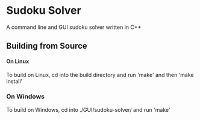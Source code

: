 # Sudoku Solver
A command line and GUI sudoku solver written in C++

## Building from Source
#### On Linux
To build on Linux, cd into the build directory and run 'make' and then 'make install'

### On Windows
To build on Windows, cd into ./GUI/sudoku-solver/ and run 'make'
